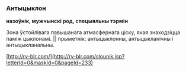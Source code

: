 ### Антыцыклон
**назоўнік, мужчынскі род, спецыяльны тэрмін**

Зона ўстойлівага павышанага атмасфернага ціску, якая знаходзіцца паміж цыклонамі. || прыметнік: антыцыклонны, антыцыкланічны і антыцыкланальны.

<a rel="author">[http://rv-blr.com/](http://rv-blr.com/slounik.jsp?letterId=0&maskId=0&pageId=233)</a>
